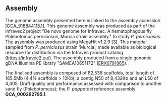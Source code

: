 **Assembly**
------------------------
The genome assembly presented here is linked to the assembly accession [[GCA_918844115.1](http://www.ebi.ac.uk/ena/data/view/GCA_918844115.1)]. This genome assembly was produced as part of the Infravec2 project "De novo genome for Infravec. A hematophagous fly Phlebotomus perniciosus, Murcia strain assembly." to study *P. perniciosus*. The assembly was produced using MegaHit v1.2.9 [3]. This material sampled from *P. perniciosus* strain 'Murcia', made available as biological resource for distribution via the Infravec product catalog (https://infravec2.eu/). The assembly 
produced from a single genomic gDNA Illumina PE library "SAMEA10651172" ([ERX6791865](https://www.ebi.ac.uk/ena/browser/view/ERX6791865)).

The finalised assembly is composed of 82,538 scaffolds, total length of 165.5Mb (4.4% scaffolds > 10Kb), a contig N50 of 8,432Kb and an L50 of 4,405.
Draft quality and performance assessed with comparison to another sand fly (Phlebotomous); the *P. pappatasi* reference assembly **GCA_000262795.1**. 
